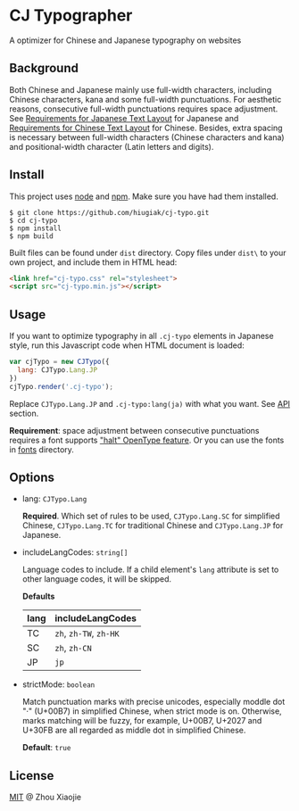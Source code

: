 # CJ Typographer

A optimizer for Chinese and Japanese typography on websites

## Background

Both Chinese and Japanese mainly use full-width characters, including Chinese characters, kana and some full-width punctuations. For aesthetic reasons, consecutive full-width punctuations requires space adjustment. See [Requirements for Japanese Text Layout](https://www.w3.org/TR/jlreq/#positioning_of_consecutive_opening_brackets_closing_brackets_comma_full_stops_and_middle_dots) for Japanese and [Requirements for Chinese Text Layout](https://www.w3.org/TR/clreq/#compression_rules_for_consecutive_punctuation_marks) for Chinese. Besides, extra spacing is necessary between full-width characters (Chinese characters and kana) and positional-width character (Latin letters and digits).

## Install

This project uses [node](http://nodejs.org/) and [npm](https://npmjs.com/). Make sure you have had them installed.

```shell
$ git clone https://github.com/hiugiak/cj-typo.git
$ cd cj-typo
$ npm install
$ npm build
```

Built files can be found under `dist` directory. Copy files under `dist\` to your own project, and include them in HTML head:

```html
<link href="cj-typo.css" rel="stylesheet">
<script src="cj-typo.min.js"></script>
```

## Usage

If you want to optimize typography in all `.cj-typo` elements in Japanese style, run this Javascript code when HTML document is loaded:

```js
var cjTypo = new CJTypo({
  lang: CJTypo.Lang.JP
})
cjTypo.render('.cj-typo');
```

Replace `CJTypo.Lang.JP` and `.cj-typo:lang(ja)` with what you want. See [API](#api) section.

**Requirement**: space adjustment between consecutive punctuations requires a font supports ["halt" OpenType feature](https://helpx.adobe.com/fonts/using/open-type-syntax.html#halt). Or you can use the fonts in [fonts](fonts) directory.

## Options

* lang: `CJTypo.Lang`

    **Required**. Which set of rules to be used, `CJTypo.Lang.SC` for simplified Chinese, `CJTypo.Lang.TC` for traditional Chinese and `CJTypo.Lang.JP` for Japanese.

* includeLangCodes: `string[]`

    Language codes to include. If a child element's `lang` attribute is set to other language codes, it will be skipped.

    **Defaults**

    | lang | includeLangCodes |
    | ---- | ---------------- |
    | TC   | `zh`, `zh-TW`, `zh-HK` |
    | SC   | `zh`, `zh-CN` |
    | JP   | `jp` |

* strictMode: `boolean`

    Match punctuation marks with precise unicodes, especially moddle dot "·" (U+00B7) in simplified Chinese, when strict mode is on. Otherwise, marks matching will be fuzzy, for example, U+00B7, U+2027 and U+30FB are all regarded as middle dot in simplified Chinese.

    **Default**: `true`

## License

[MIT](LICENSE) @ Zhou Xiaojie